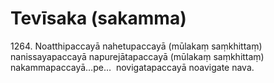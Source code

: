 

# Tevīsaka (sakamma)







1264\. Noatthipaccayā nahetupaccayā (mūlakaṃ saṃkhittaṃ) nanissayapaccayā napurejātapaccayā (mūlakaṃ saṃkhittaṃ) nakammapaccayā…pe…  novigatapaccayā noavigate nava.



